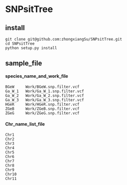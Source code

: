 # SNPsitTree
## install 
```
git clone git@github.com:zhongxiangSu/SNPsitTree.git
cd SNPsitTree
python setup.py install
```
## sample_file

#### species_name_and_work_file
```
BGeW     Work/BGeW.snp.filter.vcf
Ga_W_1   Work/Ga_W_1.snp.filter.vcf
Ga_W_2   Work/Ga_W_2.snp.filter.vcf
Ga_W_3   Work/Ga_W_3.snp.filter.vcf
HGeR     Work/HGeR.snp.filter.vcf
ZGeB     Work/ZGeB.snp.filter.vcf
ZGeG     Work/ZGeG.snp.filter.vcf
```
#### Chr_name_list_file
```
Chr1
Chr2
Chr3
Chr4
Chr5
Chr6
Chr7
Chr8
Chr9
Chr10
Chr11
```